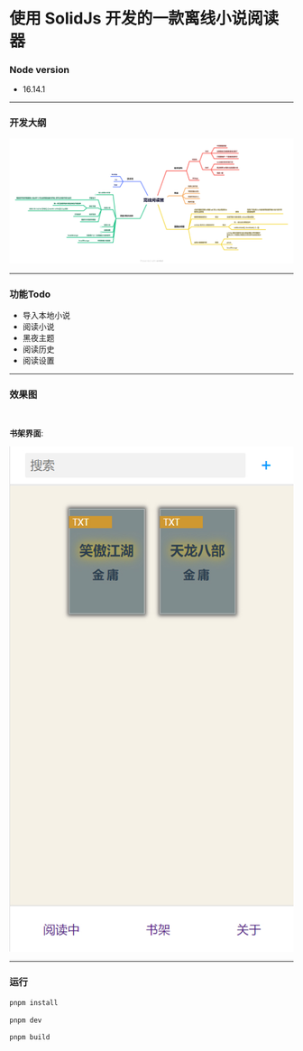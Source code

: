 # 使用 SolidJs 开发的一款离线小说阅读器


### Node version

- 16.14.1

---


### 开发大纲

![离线阅读器开发指南](./%E7%A6%BB%E7%BA%BF%E9%98%85%E8%AF%BB%E5%99%A8.png)


---

### 功能Todo

- 导入本地小说
- 阅读小说
- 黑夜主题
- 阅读历史
- 阅读设置

---

### 效果图

<br/>

**书架界面**:

![主页](./docs/images/bookpage.jpg)

---


### 运行

```sh
pnpm install
```


```sh
pnpm dev
```


```sh
pnpm build
```


